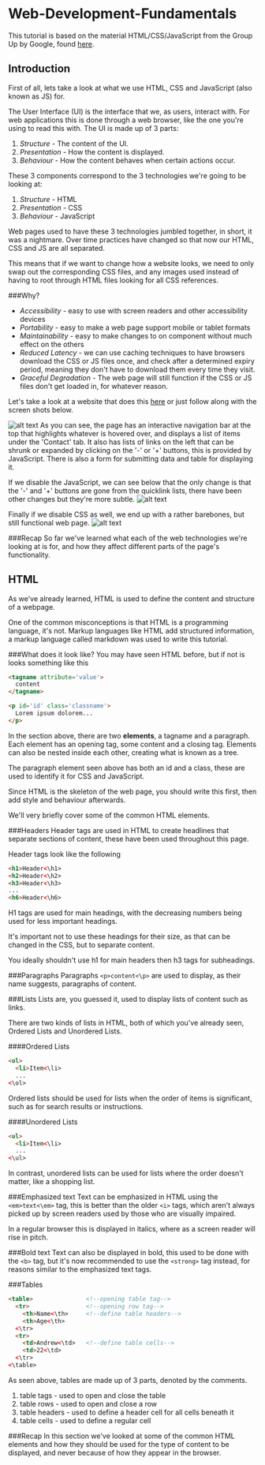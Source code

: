 Web-Development-Fundamentals
============================

This tutorial is based on the material HTML/CSS/JavaScript from the Group Up by Google, found [here](https://www.youtube.com/playlist?list=PL697D36B35F92E9E4).


Introduction
----------------------------

First of all, lets take a look at what we use HTML, CSS and JavaScript (also known as JS) for.

The User Interface (UI) is the interface that we, as users, interact with. For web applications this is done through a web browser, like the one you're using to read this with. The UI is made up of 3 parts:
  1. *Structure* - The content of the UI.
  2. *Presentation* - How the content is displayed.
  3. *Behaviour* - How the content behaves when certain actions occur.

These 3 components correspond to the 3 technologies we're going to be looking at:
  1. *Structure* - HTML
  2. *Presentation* - CSS
  3. *Behaviour* - JavaScript

Web pages used to have these 3 technologies jumbled together, in short, it was a nightmare. Over time practices have changed so that now our HTML, CSS and JS are all separated.

This means that if we want to change how a website looks, we need to only swap out the corresponding CSS files, and any images used instead of having to root through HTML files looking for all CSS references.

###Why?
* _Accessibility_ - easy to use with screen readers and other accessibility devices
* _Portability_ - easy to make a web page support mobile or tablet formats
* _Maintainability_ - easy to make changes to on component without much effect on the others
* _Reduced Latency_ - we can use caching techniques to have browsers download the CSS or JS files once, and check after a determined expiry period, meaning they don't have to download them every time they visit.
* _Graceful Degradation_ - The web page will still function if the CSS or JS files don't get loaded in, for whatever reason.

Let's take a look at a website that does this [here](http://webremix.org/labs/lab2/demos/demo.html) or just follow along with the screen shots below.

![alt text](https://raw.githubusercontent.com/AndrewSpeed/Web-Development-Fundamentals/master/images/demo_page.jpg "http://webremix.org/labs/lab2/demos/demo.html")
As you can see, the page has an interactive navigation bar at the top that highlights whatever is hovered over, and displays a list of items under the 'Contact' tab. 
It also has lists of links on the left that can be shrunk or expanded by clicking on the '-' or '+' buttons, this is provided by JavaScript. 
There is also a form for submitting data and table for displaying it.

If we disable the JavaScript, we can see below that the only change is that the '-' and '+' buttons are gone from the quicklink lists, there have been other changes but they're more subtle.
![alt text](https://raw.githubusercontent.com/AndrewSpeed/Web-Development-Fundamentals/master/images/demo_page_no_js.jpg "Javascript disabled")

Finally if we disable CSS as well, we end up with a rather barebones, but still functional web page.
![alt text](https://raw.githubusercontent.com/AndrewSpeed/Web-Development-Fundamentals/master/images/demo_page_no_css_js.jpg "CSS and Javascript disabled")


###Recap
So far we've learned what each of the web technologies we're looking at is for, and how they affect different parts of the page's functionality.


HTML
----------------------------

As we've already learned, HTML is used to define the content and structure of a webpage.

One of the common misconceptions is that HTML is a programming language, it's not.
Markup languages like HTML add structured information, a markup language called markdown was used to write this tutorial.

###What does it look like?
You may have seen HTML before, but if not is looks something like this
```HTML
<tagname attribute='value'>
  content
</tagname>

<p id='id' class='classname'>
  Lorem ipsum dolorem...
</p>
```

In the section above, there are two __elements__, a tagname and a paragraph. Each element has an opening tag, some content and a closing tag. Elements can also be nested inside each other, creating what is known as a tree.

The paragraph element seen above has both an id and a class, these are used to identify it for CSS and JavaScript.

Since HTML is the skeleton of the web page, you should write this first, then add style and behaviour afterwards.

We'll very briefly cover some of the common HTML elements.

###Headers
Header tags are used in HTML to create headlines that separate sections of content, these have been used throughout this page.

Header tags look like the following
```HTML
<h1>Header<\h1>
<h2>Header<\h2>
<h3>Header<\h3>
...
<h6>Header<\h6>
```

H1 tags are used for main headings, with the decreasing numbers being used for less important headings. 

It's important not to use these headings for their size, as that can be changed in the CSS, but to separate content. 

You ideally shouldn't use h1 for main headers then h3 tags for subheadings.


###Paragraphs
Paragraphs `<p>content<\p>` are used to display, as their name suggests, paragraphs of content.


###Lists
Lists are, you guessed it, used to display lists of content such as links.

There are two kinds of lists in HTML, both of which you've already seen, Ordered Lists and Unordered Lists.

####Ordered Lists
```HTML
<ol>
  <li>Item<\li>
  ...
<\ol>
```
Ordered lists should be used for lists when the order of items is significant, such as for search results or instructions.

####Unordered Lists
```HTML
<ul>
  <li>Item<\li>
  ...
<\ul>
```
In contrast, unordered lists can be used for lists where the order doesn't matter, like a shopping list.


###Emphasized text
Text can be emphasized in HTML using the `<em>text<\em>` tag, this is better than the older `<i>` tags, which aren't always picked up by screen readers used by those who are visually impaired.

In a regular browser this is displayed in italics, where as a screen reader will rise in pitch.

###Bold text
Text can also be displayed in bold, this used to be done with the `<b>` tag, but it's now recommended to use the `<strong>` tag instead, for reasons similar to the emphasized text tags.


###Tables
```HTML
<table>               <!--opening table tag-->
  <tr>                <!--opening row tag-->
    <th>Name<\th>     <!--define table headers-->
    <th>Age<\th>
  <\tr>
  <tr>
    <td>Andrew<\td>   <!--define table cells-->
    <td>22<\td>
  <\tr>
<\table>
```
As seen above, tables are made up of 3 parts, denoted by the comments.

1. table tags - used to open and close the table
2. table rows - used to open and close a row
3. table headers - used to define a header cell for all cells beneath it
4. table cells - used to define a regular cell


###Recap
In this section we've looked at some of the common HTML elements and how they should be used for the type of content to be displayed, and never because of how they appear in the browser.
